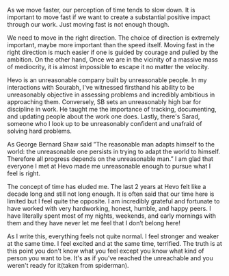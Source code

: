 
As we move faster, our perception of time tends to slow down. It is important to move fast if we want to create a substantial positive impact through our work. Just moving fast is not enough though. 

We need to move in the right direction. The choice of direction is extremely important, maybe more important than the speed itself. Moving fast in the right direction is much easier if one is guided by courage and pulled by the ambition. On the other hand, Once we are in the vicinity of a massive mass of mediocrity, it is almost impossible to escape it no matter the velocity.

Hevo is an unreasonable company built by unreasonable people. In my interactions with Sourabh, I've witnessed firsthand his ability to be unreasonably objective in assessing problems and incredibly ambitious in approaching them. Conversely, SB sets an unreasonably high bar for discipline in work. He taught me the importance of tracking, documenting, and updating people about the work one does. Lastly, there's Sarad, someone who I look up to be unreasonably confident and unafraid of solving hard problems.

As George Bernard Shaw said ”The reasonable man adapts himself to the world: the unreasonable one persists in trying to adapt the world to himself. Therefore all progress depends on the unreasonable man.” I am glad that everyone I met at Hevo made me unreasonable enough to pursue what I feel is right.

The concept of time has eluded me. The last 2 years at Hevo felt like a decade long and still not long enough. It is often said that our time here is limited but I feel quite the opposite. I am incredibly grateful and fortunate to have worked with very hardworking, honest, humble, and happy peers. I have literally spent most of my nights, weekends, and early mornings with them and they have never let me feel that I don’t belong here!

As I write this, everything feels not quite normal. I feel stronger and weaker at the same time. I feel excited and at the same time, terrified. The truth is at this point you don't know what you feel except you know what kind of person you want to be. It's as if you've reached the unreachable and you weren't ready for it(taken from spiderman).